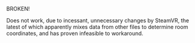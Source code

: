 BROKEN!

Does not work, due to incessant, unnecessary changes by SteamVR, the latest of which apparently mixes data from other files to determine room coordinates, and has proven infeasible to workaround.
